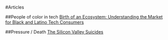 #Articles

##People of color in tech
[Birth of an Ecosystem: Understanding the Market for Black and Latino Tech Consumers](https://medium.com/@MoniqueWoodard/birth-of-an-ecosystem-understanding-the-market-for-black-and-latino-tech-consumers-b09f173bee63?_hsenc=p2ANqtz-98c4nPX1nmMvc9P_kctYcEGhCUP4P6bZ6DKLDGAvqUuiQOCKfB93n_rOZvw_TaJAE-zAY3HrIfxpa-wSdEQoUiUCz6qg&_hsmi=42833471#.g01gndmu3)

##Pressure / Death
[The Silicon Valley Suicides](https://www.theatlantic.com/magazine/archive/2015/12/the-silicon-valley-suicides/413140/)
